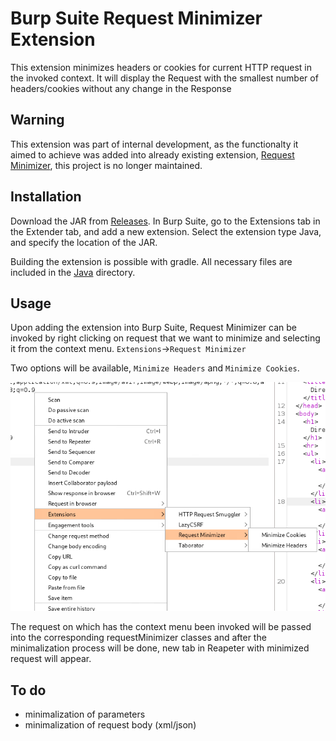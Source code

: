 # Burp Suite Request Minimizer Extension

This extension minimizes headers or cookies for current HTTP request in the invoked context. It will display the Request with the smallest number of headers/cookies without any change in the Response

## Warning 

This extension was part of internal development, as the functionalty it aimed to achieve was added into already existing extension, [Request Minimizer](https://portswigger.net/bappstore/cc16f37549ff416b990d4312490f5fd1), this project is no longer maintained.

## Installation

Download the JAR from [Releases](https://github.com/r3l1v/RequestMinimizer/releases/). In Burp Suite, go to the Extensions tab in the Extender tab, and add a new extension. Select the extension type Java, and specify the location of the JAR.

Building the extension is possible with gradle. All necessary files are included in the [Java](https://github.com/r3l1v/RequestMinimizer/tree/main/Java) directory.

## Usage

Upon adding the extension into Burp Suite, Request Minimizer can be invoked by right clicking on request that we want to minimize and selecting it from the context menu. `Extensions`->`Request Minimizer`

Two options will be available, `Minimize Headers` and `Minimize Cookies`. 

![Context menu](./image/menu.png)

The request on which has the context menu been invoked will be passed into the corresponding requestMinimizer classes and after the minimalization process will be done, new tab in Reapeter with minimized request will appear.

## To do 

- minimalization of parameters
- minimalization of request body (xml/json)